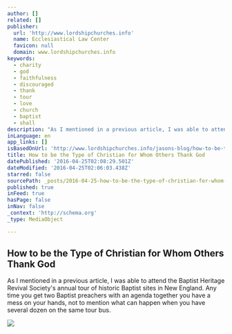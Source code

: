 ```yaml
---
author: []
related: []
publisher:
  url: 'http://www.lordshipchurches.info'
  name: Ecclesiastical Law Center
  favicon: null
  domain: www.lordshipchurches.info
keywords:
  - charity
  - god
  - faithfulness
  - discouraged
  - thank
  - tour
  - love
  - church
  - baptist
  - shall
description: "As I mentioned in a previous article, I was able to attend the Baptist Heritage Revival Society's annual tour of historic Baptist sites in New England. Any time you get two Baptist preachers with an agenda together you have a mess on your hands, not to mention what can happen when you have several dozen on the same tour bus."
inLanguage: en
app_links: []
isBasedOnUrl: 'http://www.lordshipchurches.info/jasons-blog/how-to-be-the-type-of-christian-for-which-others-thank-god'
title: How to be the Type of Christian for Whom Others Thank God
datePublished: '2016-04-25T02:08:29.501Z'
dateModified: '2016-04-25T02:06:03.438Z'
starred: false
sourcePath: _posts/2016-04-25-how-to-be-the-type-of-christian-for-whom-others-thank-god.md
published: true
inFeed: true
hasPage: false
inNav: false
_context: 'http://schema.org'
_type: MediaObject

---
```

<article style=""><h1>How to be the Type of Christian for Whom Others Thank God</h1><p>As I mentioned in a previous article, I was able to attend the Baptist Heritage Revival Society's annual tour of historic Baptist sites in New England. Any time you get two Baptist preachers with an agenda together you have a mess on your hands, not to mention what can happen when you have several dozen on the same tour bus.</p><img src="http://www.lordshipchurches.info/uploads/4/3/1/1/43111853/8795245.jpg" /></article>